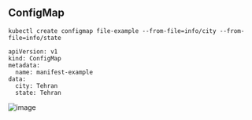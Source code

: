 ## ConfigMap

```
kubectl create configmap file-example --from-file=info/city --from-file=info/state
```
```
apiVersion: v1
kind: ConfigMap
metadata:
  name: manifest-example
data:
  city: Tehran
  state: Tehran
```

![image](https://github.com/user-attachments/assets/146e6df4-08a9-475c-91ce-769d465253d5)


